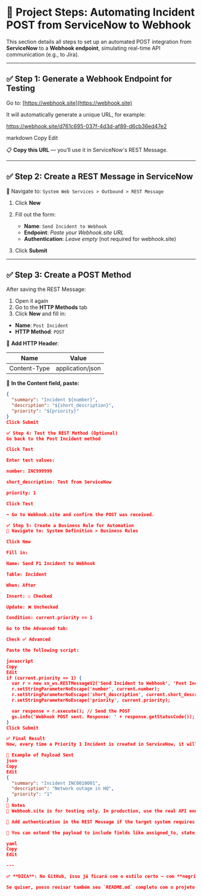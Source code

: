 # 📌 Project Steps: Automating Incident POST from ServiceNow to Webhook

This section details all steps to set up an automated POST integration from **ServiceNow** to a **Webhook endpoint**, simulating real-time API communication (e.g., to Jira).

---

## ✅ Step 1: Generate a Webhook Endpoint for Testing

Go to: [https://webhook.site](https://webhook.site)

It will automatically generate a unique URL, for example:

https://webhook.site/d761c695-037f-4d3d-af89-d6cb36ed47e2

markdown
Copy
Edit

📋 **Copy this URL** — you’ll use it in ServiceNow's REST Message.

---

## ✅ Step 2: Create a REST Message in ServiceNow

📍 Navigate to: `System Web Services > Outbound > REST Message`

1. Click **New**
2. Fill out the form:

   - **Name**: `Send Incident to Webhook`  
   - **Endpoint**: *Paste your Webhook.site URL*  
   - **Authentication**: *Leave empty* (not required for webhook.site)

3. Click **Submit**

---

## ✅ Step 3: Create a POST Method

After saving the REST Message:

1. Open it again  
2. Go to the **HTTP Methods** tab  
3. Click **New** and fill in:

- **Name**: `Post Incident`
- **HTTP Method**: `POST`

🧾 **Add HTTP Header**:

| Name         | Value              |
|--------------|--------------------|
| Content-Type | application/json   |

🧾 **In the Content field, paste:**

```json
{
  "summary": "Incident ${number}",
  "description": "${short_description}",
  "priority": "${priority}"
}
Click Submit

✅ Step 4: Test the REST Method (Optional)
Go back to the Post Incident method

Click Test

Enter test values:

number: INC999999

short_description: Test from ServiceNow

priority: 1

Click Test

➡️ Go to Webhook.site and confirm the POST was received.

✅ Step 5: Create a Business Rule for Automation
📍 Navigate to: System Definition > Business Rules

Click New

Fill in:

Name: Send P1 Incident to Webhook

Table: Incident

When: After

Insert: ☑️ Checked

Update: ❌ Unchecked

Condition: current.priority == 1

Go to the Advanced tab:

Check ✅ Advanced

Paste the following script:

javascript
Copy
Edit
if (current.priority == 1) {
  var r = new sn_ws.RESTMessageV2('Send Incident to Webhook', 'Post Incident');
  r.setStringParameterNoEscape('number', current.number);
  r.setStringParameterNoEscape('short_description', current.short_description);
  r.setStringParameterNoEscape('priority', current.priority);

  var response = r.execute(); // Send the POST
  gs.info('Webhook POST sent. Response: ' + response.getStatusCode());
}
Click Submit

✅ Final Result
Now, every time a Priority 1 Incident is created in ServiceNow, it will automatically send a POST request to your Webhook URL with the incident details in JSON format — simulating integration with systems like Jira, Slack, or other APIs.

🧪 Example of Payload Sent
json
Copy
Edit
{
  "summary": "Incident INC0010001",
  "description": "Network outage in HQ",
  "priority": "1"
}
🧠 Notes
🧪 Webhook.site is for testing only. In production, use the real API endpoint (e.g., Jira Cloud).

🔐 Add authentication in the REST Message if the target system requires it (e.g., Bearer Token).

🔄 You can extend the payload to include fields like assigned_to, state, etc.

yaml
Copy
Edit

---

✅ **DICA**: No GitHub, isso já ficará com o estilo certo — com **negrito**, **códigos em blocos**, **listas**, **tabelas** e **emojis bem organizados**.

Se quiser, posso revisar também seu `README.md` completo com o projeto inteiro para deixar mais visual e profissional. Deseja isso?


